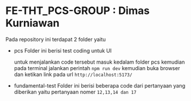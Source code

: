 # FE-THT_PCS-GROUP : Dimas Kurniawan

Pada repository ini terdapat 2 folder yaitu

- pcs
  Folder ini berisi test coding untuk UI

  untuk menjalankan code tersebut masuk kedalam folder pcs kemudian pada terminal jalankan perintah `npm run dev` kemudian buka browser dan ketikan link pada url `http://localhost:5173/`

- fundamental-test
  Folder ini berisi beberapa code dari pertanyaan yang diberikan yaitu pertanyaan nomer `12,13,14 dan 17`
